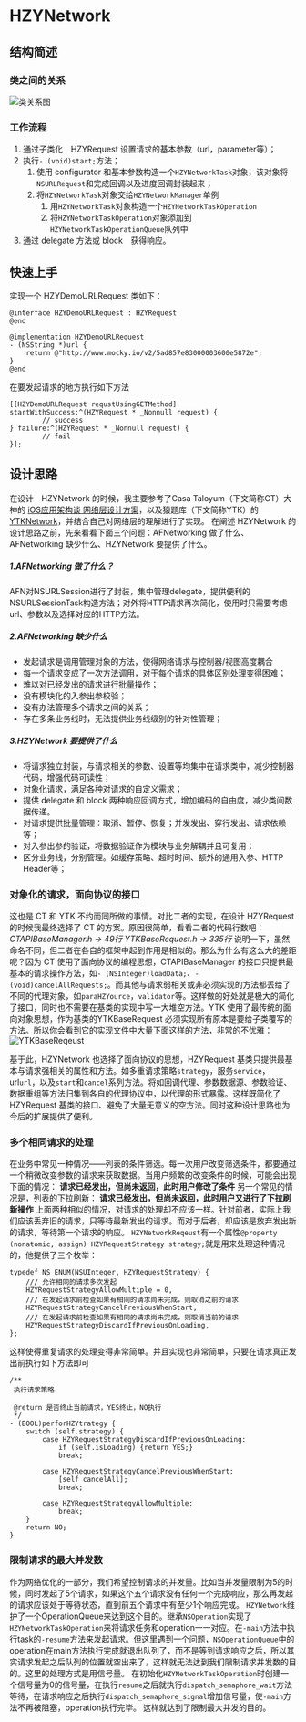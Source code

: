 # HZYNetwork

## 结构简述
### 类之间的关系
![类关系图](HZYNetwork.png)

### 工作流程
1. 通过子类化　HZYRequest 设置请求的基本参数（url，parameter等）；
2. 执行`- (void)start;`方法；
    1. 使用 configurator 和基本参数构造一个`HZYNetworkTask`对象，该对象将`NSURLRequest`和完成回调以及进度回调封装起来；
    2. 将`HZYNetworkTask`对象交给`HZYNetworkManager`单例
        1. 用`HZYNetworkTask`对象构造一个`HZYNetworkTaskOperation`
        2. 将`HZYNetworkTaskOperation`对象添加到`HZYNetworkTaskOperationQueue`队列中
3. 通过 delegate 方法或 block　获得响应。

## 快速上手
实现一个 HZYDemoURLRequest 类如下：

```
@interface HZYDemoURLRequest : HZYRequest
@end

@implementation HZYDemoURLRequest
- (NSString *)url {
    return @"http://www.mocky.io/v2/5ad857e83000003600e5872e";
}
@end
```

在要发起请求的地方执行如下方法

```
[[HZYDemoURLRequest requstUsingGETMethod] startWithSuccess:^(HZYRequest * _Nonnull request) {
        // success
} failure:^(HZYRequest * _Nonnull request) {
        // fail
}];
```

## 设计思路
在设计　HZYNetwork 的时候，我主要参考了Casa Taloyum（下文简称CT）大神的
[iOS应用架构谈 网络层设计方案](https://casatwy.com/iosying-yong-jia-gou-tan-wang-luo-ceng-she-ji-fang-an.html)，以及猿题库（下文简称YTK）的[YTKNetwork](https://github.com/yuantiku/YTKNetwork)，并结合自己对网络层的理解进行了实现。
在阐述 HZYNetwork 的设计思路之前，先来看看下面三个问题：AFNetworking 做了什么、AFNetworking 缺少什么、HZYNetwork 要提供了什么。

##### 1.AFNetworking 做了什么？
AFN对NSURLSession进行了封装，集中管理delegate，提供便利的NSURLSessionTask构造方法；对外将HTTP请求再次简化，使用时只需要考虑url、参数以及选择对应的HTTP方法。

##### 2.AFNetworking 缺少什么
- 发起请求是调用管理对象的方法，使得网络请求与控制器/视图高度耦合
- 每一个请求变成了一次方法调用，对于每个请求的具体区别处理变得困难；
- 难以对已经发出的请求进行批量操作；
- 没有模块化的入参出参校验；
- 没有办法管理多个请求之间的关系；
- 存在多条业务线时，无法提供业务线级别的针对性管理；

##### 3.HZYNetwork 要提供了什么
- 将请求独立封装，与请求相关的参数、设置等均集中在请求类中，减少控制器代码，增强代码可读性；
- 对象化请求，满足各种对请求的自定义需求；
- 提供 delegate 和 block 两种响应回调方式，增加编码的自由度，减少类间数据传递。
- 对请求提供批量管理：取消、暂停、恢复；并发发出、穿行发出、请求依赖等；
- 对入参出参的验证，将数据验证作为模块与业务解耦并且可复用；
- 区分业务线，分别管理。如缓存策略、超时时间、额外的通用入参、HTTP Header等；

### 对象化的请求，面向协议的接口
这也是 CT 和 YTK 不约而同所做的事情。对比二者的实现，在设计 HZYRequest 的时候我最终选择了 CT 的方案。原因很简单，看看二者的代码行数吧：
*CTAPIBaseManager.h -> 49行
YTKBaseRequest.h -> 335行*
说明一下，虽然命名不同，但二者在各自的框架中起到作用是相似的。那么为什么有这么大的差距呢？因为 CT 使用了面向协议的编程思想，CTAPIBaseManager 的接口只提供最基本的请求操作方法，如`- (NSInteger)loadData;`、`- (void)cancelAllRequests;`。而其他与请求弱相关或非必须实现的方法都丢给了不同的代理对象，如`paraHZYource`，`validator`等。这样做的好处就是极大的简化了接口，同时也不需要在基类的实现中写一大堆空方法。YTK 使用了最传统的面向对象思想，作为基类的YTKBaseRequest 必须实现所有原本是要给子类覆写的方法。所以你会看到它的实现文件中大量下面这样的方法，非常的不优雅：
![YTKBaseReqeust](YTKBaseReqeust.png)

基于此，HZYNetwork 也选择了面向协议的思想，HZYRequest 基类只提供最基本与请求强相关的属性和方法。如多重请求策略`strategy`，服务`service`，url`url`，以及`start`和`cancel`系列方法。将如回调代理、参数数据源、参数验证、数据重组等方法归集到各自的代理协议中，以代理的形式暴露。这样既简化了 HZYRequest 基类的接口、避免了大量无意义的空方法。同时这种设计思路也为今后的扩展提供了便利。

### 多个相同请求的处理
在业务中常见一种情况——列表的条件筛选。每一次用户改变筛选条件，都要通过一个稍微改变参数的请求来获取数据。当用户频繁的改变条件的时候，可能会出现下面的情况：
**请求已经发出，但尚未返回，此时用户修改了条件**
另一个常见的情况是，列表的下拉刷新：
**请求已经发出，但尚未返回，此时用户又进行了下拉刷新操作**
上面两种相似的情况，对请求的处理却不应该一样。针对前者，实际上我们应该丢弃旧的请求，只等待最新发出的请求。而对于后者，却应该是放弃发出新的请求，等待第一个请求的响应。
`HZYNetworkReqeust`有一个属性`@property (nonatomic, assign) HZYRequestStrategy strategy;`就是用来处理这种情况的，他提供了三个枚举：

```
typedef NS_ENUM(NSUInteger, HZYRequestStrategy) {
    /// 允许相同的请求多次发起
    HZYRequestStrategyAllowMultiple = 0,
    /// 在发起请求前检查如果有相同的请求尚未完成，则取消之前的请求
    HZYRequestStrategyCancelPreviousWhenStart,
    /// 在发起请求前检查如果有相同的请求尚未完成，则取消当前的请求
    HZYRequestStrategyDiscardIfPreviousOnLoading,
};
```
这样使得重复请求的处理变得非常简单。并且实现也非常简单，只要在请求真正发出前执行如下方法即可

```
/**
 执行请求策略
 
 @return 是否终止当前请求，YES终止，NO执行
 */
- (BOOL)perforHZYtrategy {
    switch (self.strategy) {
        case HZYRequestStrategyDiscardIfPreviousOnLoading:
            if (self.isLoading) {return YES;}
            break;
            
        case HZYRequestStrategyCancelPreviousWhenStart:
            [self cancelAll];
            break;
            
        case HZYRequestStrategyAllowMultiple:
            break;
    }
    return NO;
}

```
### 限制请求的最大并发数
作为网络优化的一部分，我们希望控制请求的并发量。比如当并发量限制为5的时候，同时发起了5个请求，如果这个五个请求没有任何一个完成响应，那么再发起的请求应该处于等待状态，直到前五个请求中有至少1个响应完成。
`HZYNetwork`维护了一个OperationQueue来达到这个目的。继承`NSOperation`实现了`HZYNetworkTaskOperation`来将请求任务和operation一一对应。在`-main`方法中执行task的`-resume`方法来发起请求。但这里遇到一个问题，`NSOperationQueue`中的operation在main方法执行完成就退出队列了，而不是等到请求响应之后，所以其实请求发起之后队列的位置就空出来了，这样就无法达到我们限制请求并发数的目的。这里的处理方式是用信号量。
在初始化`HZYNetworkTaskOperation`时创建一个信号量为0的信号量，在执行`resume`之后就执行`dispatch_semaphore_wait`方法等待，在请求响应之后执行`dispatch_semaphore_signal`增加信号量，使`-main`方法不再被阻塞，operation执行完毕。
这样就达到了限制最大并发的目的。

